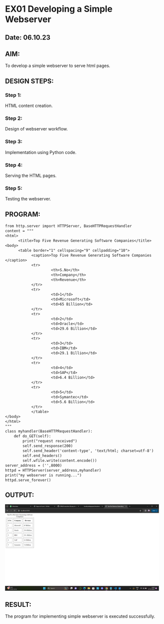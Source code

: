 # EX01 Developing a Simple Webserver
## Date: 06.10.23

## AIM:
To develop a simple webserver to serve html pages.

## DESIGN STEPS:
### Step 1: 
HTML content creation.

### Step 2:
Design of webserver workflow.

### Step 3:
Implementation using Python code.

### Step 4:
Serving the HTML pages.

### Step 5:
Testing the webserver.

## PROGRAM:
```
from http.server import HTTPServer, BaseHTTPRequestHandler
content = """
<html>
      <title>Top Five Revenue Generating Software Companies</title>
<body>
      <table border="1" cellspacing="9" cellpadding="10">
            <caption>Top Five Revenue Generating Software Companies </caption>
            <tr>
                     <th>S.No</th>
                     <th>Company</th>
                     <th>Revenue</th>
            </tr>
            <tr>
                     <td>1</td>
                     <td>Microsoft</td>
                     <td>65 Billion</td>
            </tr>
            <tr>
                     <td>2</td>
                     <td>Oracle</td>
                     <td>29.6 Billion</td>
            </tr>
            <tr>
                     <td>3</td>
                     <td>IBM</td>
                     <td>29.1 Billion</td>
            </tr>
            <tr>
                     <td>4</td>
                     <td>SAP</td>
                     <td>6.4 Billion</td>
            </tr>
            <tr>
                     <td>5</td>
                     <td>Symantec</td>
                     <td>5.6 Billion</td>
            </tr>
            </table>
</body>
</html>
"""
class myhandler(BaseHTTPRequestHandler):
    def do_GET(self):
        print("request received")
        self.send_response(200)
        self.send_header('content-type', 'text/html; charset=utf-8')
        self.end_headers()
        self.wfile.write(content.encode())
server_address = ('',8000)
httpd = HTTPServer(server_address,myhandler)
print("my webserver is running...")
httpd.serve_forever()
```

## OUTPUT:
![Alt text](<Screenshot (13).png>)
## RESULT:
The program for implementing simple webserver is executed successfully.
